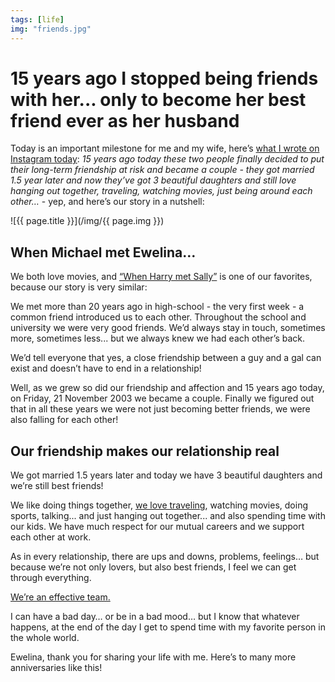 ```yaml
---
tags: [life]
img: "friends.jpg"
---
```


# 15 years ago I stopped being friends with her... only to become her best friend ever as her husband

Today is an important milestone for me and my wife, here’s [what I wrote on Instagram today](https://www.instagram.com/p/BqcUmBFFfbm/): *15 years ago today these two people finally decided to put their long-term friendship at risk and became a couple - they got married 1.5 year later and now they’ve got 3 beautiful daughters and still love hanging out together, traveling, watching movies, just being around each other…* - yep, and here’s our story in a nutshell:
 
<!--More-->

![{{ page.title }}](/img/{{ page.img }})

## When Michael met Ewelina…

We both love movies, and [“When Harry met Sally”](https://en.wikipedia.org/wiki/When_Harry_Met_Sally...) is one of our favorites, because our story is very similar:

We met more than 20 years ago in high-school - the very first week - a common friend introduced us to each other. Throughout the school and university we were very good friends. We’d always stay in touch, sometimes more, sometimes less... but we always knew we had each other’s back.

We’d tell everyone that yes, a close friendship between a guy and a gal can exist and doesn’t have to end in a relationship!

Well, as we grew so did our friendship and affection and 15 years ago today, on Friday, 21 November 2003 we became a couple. Finally we figured out that in all these years we were not just becoming better friends, we were also falling for each other!

## Our friendship makes our relationship real

We got married 1.5 years later and today we have 3 beautiful daughters and we’re still best friends!

We like doing things together, [we love traveling](https://sliwinski.com/honeymoon), watching movies, doing sports, talking... and just hanging out together... and also spending time with our kids. We have much respect for our mutual careers and we support each other at work.

As in every relationship, there are ups and downs, problems, feelings… but because we’re not only lovers, but also best friends, I feel we can get through everything.

[We’re an effective team.](https://en.wikipedia.org/wiki/Oblivion_(2013_film))

I can have a bad day… or be in a bad mood… but I know that whatever happens, at the end of the day I get to spend time with my favorite person in the whole world.

Ewelina, thank you for sharing your life with me. Here’s to many more anniversaries like this!


[n]: https://nozbe.com/
[p]: https://thepodcast.fm/
